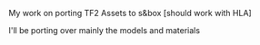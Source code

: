 My work on porting TF2 Assets to s&box [should work with HLA]

I'll be porting over mainly the models and materials
